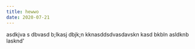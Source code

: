```yaml
---
title: hewwo
date: 2020-07-21
---
```



asdkjva
s
dbvasd
b;lkasj
dbjk;n
kknasddsdvasdavskn
kasd
bkbln
asldknb
lasknd'
